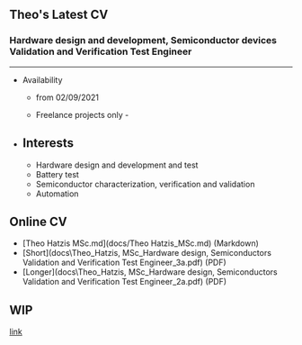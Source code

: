 ## Theo's Latest CV 

### Hardware design and development, Semiconductor devices Validation and Verification Test Engineer
----------------------------------------

- Availability

  - from 02/09/2021

  - Freelance projects only - 

    

- ## Interests

  	* Hardware design and development and test
  	* Battery test 
  	* Semiconductor characterization, verification and validation
  	* Automation  

  


## Online  CV

* [Theo Hatzis MSc.md](docs/Theo Hatzis_MSc.md)  (Markdown)
* [Short](docs\Theo_Hatzis, MSc_Hardware design, Semiconductors Validation and Verification Test Engineer_3a.pdf) (PDF)
* [Longer](docs\Theo_Hatzis, MSc_Hardware design, Semiconductors Validation and Verification Test Engineer_2a.pdf) (PDF)





## WIP 

[link](docs\Theo_Hatzis_a3b.md)
